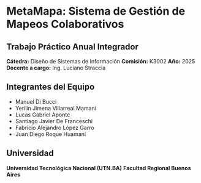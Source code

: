 # MetaMapa: Sistema de Gestión de Mapeos Colaborativos

## Trabajo Práctico Anual Integrador

**Cátedra:** Diseño de Sistemas de Información
**Comisión:** K3002
**Año:** 2025
**Docente a cargo:** Ing. Luciano Straccia

## Integrantes del Equipo

* Manuel Di Bucci
* Yerilin Jimena Villarreal Mamani
* Lucas Gabriel Aponte
* Santiago Javier De Franceschi
* Fabricio Alejandro López Garro
* Juan Diego Roque Huamaní

## Universidad

**Universidad Tecnológica Nacional (UTN.BA)**
**Facultad Regional Buenos Aires**
